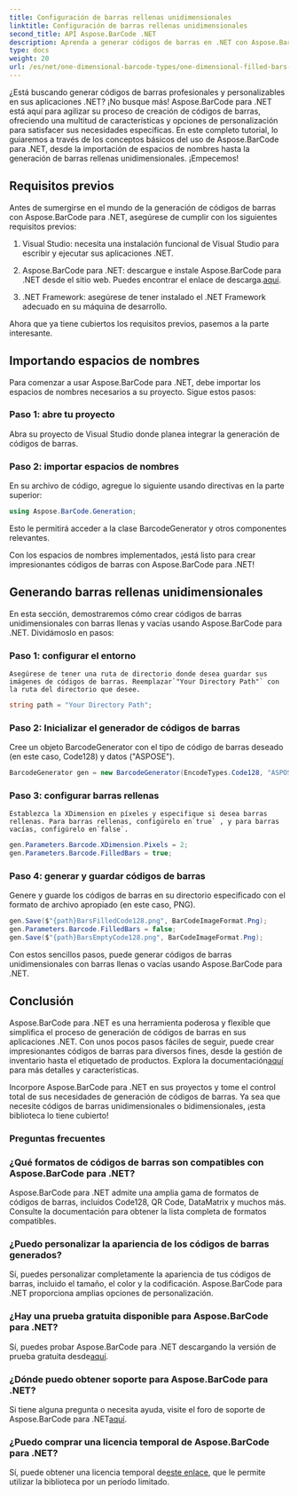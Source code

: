 ```yaml
---
title: Configuración de barras rellenas unidimensionales
linktitle: Configuración de barras rellenas unidimensionales
second_title: API Aspose.BarCode .NET
description: Aprenda a generar códigos de barras en .NET con Aspose.BarCode para .NET. Este completo tutorial cubre todo, desde la importación de espacios de nombres hasta la creación de códigos de barras unidimensionales.
type: docs
weight: 20
url: /es/net/one-dimensional-barcode-types/one-dimensional-filled-bars-configuration/
---
```


¿Está buscando generar códigos de barras profesionales y personalizables en sus aplicaciones .NET? ¡No busque más! Aspose.BarCode para .NET está aquí para agilizar su proceso de creación de códigos de barras, ofreciendo una multitud de características y opciones de personalización para satisfacer sus necesidades específicas. En este completo tutorial, lo guiaremos a través de los conceptos básicos del uso de Aspose.BarCode para .NET, desde la importación de espacios de nombres hasta la generación de barras rellenas unidimensionales. ¡Empecemos!

## Requisitos previos

Antes de sumergirse en el mundo de la generación de códigos de barras con Aspose.BarCode para .NET, asegúrese de cumplir con los siguientes requisitos previos:

1. Visual Studio: necesita una instalación funcional de Visual Studio para escribir y ejecutar sus aplicaciones .NET.

2.  Aspose.BarCode para .NET: descargue e instale Aspose.BarCode para .NET desde el sitio web. Puedes encontrar el enlace de descarga.[aquí](https://releases.aspose.com/barcode/net/).

3. .NET Framework: asegúrese de tener instalado el .NET Framework adecuado en su máquina de desarrollo.

Ahora que ya tiene cubiertos los requisitos previos, pasemos a la parte interesante.

## Importando espacios de nombres

Para comenzar a usar Aspose.BarCode para .NET, debe importar los espacios de nombres necesarios a su proyecto. Sigue estos pasos:

### Paso 1: abre tu proyecto
   Abra su proyecto de Visual Studio donde planea integrar la generación de códigos de barras.

### Paso 2: importar espacios de nombres
   En su archivo de código, agregue lo siguiente usando directivas en la parte superior:

   ```csharp
   using Aspose.BarCode.Generation;
   ```

   Esto le permitirá acceder a la clase BarcodeGenerator y otros componentes relevantes.

Con los espacios de nombres implementados, ¡está listo para crear impresionantes códigos de barras con Aspose.BarCode para .NET!

## Generando barras rellenas unidimensionales

En esta sección, demostraremos cómo crear códigos de barras unidimensionales con barras llenas y vacías usando Aspose.BarCode para .NET. Dividámoslo en pasos:

### Paso 1: configurar el entorno
    Asegúrese de tener una ruta de directorio donde desea guardar sus imágenes de códigos de barras. Reemplazar`"Your Directory Path"` con la ruta del directorio que desee.

   ```csharp
   string path = "Your Directory Path";
   ```

### Paso 2: Inicializar el generador de códigos de barras
   Cree un objeto BarcodeGenerator con el tipo de código de barras deseado (en este caso, Code128) y datos ("ASPOSE").

   ```csharp
   BarcodeGenerator gen = new BarcodeGenerator(EncodeTypes.Code128, "ASPOSE");
   ```

### Paso 3: configurar barras rellenas
    Establezca la XDimension en píxeles y especifique si desea barras rellenas. Para barras rellenas, configúrelo en`true` , y para barras vacías, configúrelo en`false`.

   ```csharp
   gen.Parameters.Barcode.XDimension.Pixels = 2;
   gen.Parameters.Barcode.FilledBars = true;
   ```

### Paso 4: generar y guardar códigos de barras
   Genere y guarde los códigos de barras en su directorio especificado con el formato de archivo apropiado (en este caso, PNG).

   ```csharp
   gen.Save($"{path}BarsFilledCode128.png", BarCodeImageFormat.Png);
   gen.Parameters.Barcode.FilledBars = false;
   gen.Save($"{path}BarsEmptyCode128.png", BarCodeImageFormat.Png);
   ```

Con estos sencillos pasos, puede generar códigos de barras unidimensionales con barras llenas o vacías usando Aspose.BarCode para .NET.

## Conclusión

Aspose.BarCode para .NET es una herramienta poderosa y flexible que simplifica el proceso de generación de códigos de barras en sus aplicaciones .NET. Con unos pocos pasos fáciles de seguir, puede crear impresionantes códigos de barras para diversos fines, desde la gestión de inventario hasta el etiquetado de productos. Explora la documentación[aquí](https://reference.aspose.com/barcode/net/) para más detalles y características.

Incorpore Aspose.BarCode para .NET en sus proyectos y tome el control total de sus necesidades de generación de códigos de barras. Ya sea que necesite códigos de barras unidimensionales o bidimensionales, ¡esta biblioteca lo tiene cubierto!

### Preguntas frecuentes

### ¿Qué formatos de códigos de barras son compatibles con Aspose.BarCode para .NET?
Aspose.BarCode para .NET admite una amplia gama de formatos de códigos de barras, incluidos Code128, QR Code, DataMatrix y muchos más. Consulte la documentación para obtener la lista completa de formatos compatibles.

### ¿Puedo personalizar la apariencia de los códigos de barras generados?
Sí, puedes personalizar completamente la apariencia de tus códigos de barras, incluido el tamaño, el color y la codificación. Aspose.BarCode para .NET proporciona amplias opciones de personalización.

### ¿Hay una prueba gratuita disponible para Aspose.BarCode para .NET?
Sí, puedes probar Aspose.BarCode para .NET descargando la versión de prueba gratuita desde[aquí](https://releases.aspose.com/).

### ¿Dónde puedo obtener soporte para Aspose.BarCode para .NET?
 Si tiene alguna pregunta o necesita ayuda, visite el foro de soporte de Aspose.BarCode para .NET[aquí](https://forum.aspose.com/c/barcode/13).

### ¿Puedo comprar una licencia temporal de Aspose.BarCode para .NET?
 Sí, puede obtener una licencia temporal de[este enlace](https://purchase.aspose.com/temporary-license/), que le permite utilizar la biblioteca por un período limitado.